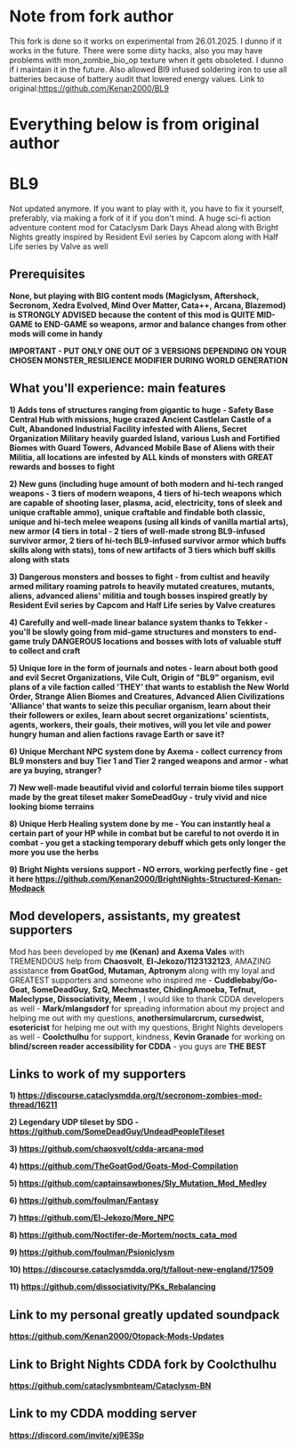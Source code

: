 # Note from fork author
This fork is done so it works on experimental from 26.01.2025. I dunno if it works in the future. There were some dirty hacks, also you may have problems with mon_zombie_bio_op texture when it gets obsoleted. I dunno if i maintain it in the future. Also allowed Bl9 infused soldering iron to use all batteries because of battery audit that lowered energy values.
Link to original:https://github.com/Kenan2000/BL9
# Everything below is from original author
# BL9
Not updated anymore. If you want to play with it, you have to fix it yourself, preferably, via making a fork of it if you don't mind. A huge sci-fi action adventure content mod for Cataclysm Dark Days Ahead along with Bright Nights greatly inspired by Resident Evil series by Capcom along with Half Life series by Valve as well 

## Prerequisites 
**None, but playing with BIG content mods (Magiclysm, Aftershock, Secronom, Xedra Evolved, Mind Over Matter, Cata++, Arcana, Blazemod) is STRONGLY ADVISED because the content of this mod is QUITE MID-GAME to END-GAME so weapons, armor and balance changes from other mods will come in handy**

**IMPORTANT - PUT ONLY ONE OUT OF 3 VERSIONS DEPENDING ON YOUR CHOSEN MONSTER_RESILIENCE MODIFIER DURING WORLD GENERATION**

## What you'll experience: main features

**1) Adds tons of structures ranging from gigantic to huge - Safety Base Central Hub with missions, huge crazed Ancient Castlelan Castle of a Cult, Abandoned Industrial Facility infested with Aliens, Secret Organization Military heavily guarded Island, various Lush and Fortified Biomes with Guard Towers, Advanced Mobile Base of Aliens with their Militia, all locations are infested by ALL kinds of monsters with GREAT rewards and bosses to fight**

**2) New guns (including huge amount of both modern and hi-tech ranged weapons - 3 tiers of modern weapons, 4 tiers of hi-tech weapons which are capable of shooting laser, plasma, acid, electricity, tons of sleek and unique craftable ammo), unique craftable and findable both classic, unique and hi-tech melee weapons (using all kinds of vanilla martial arts), new armor (4 tiers in total - 2 tiers of well-made strong BL9-infused survivor armor, 2 tiers of hi-tech BL9-infused survivor armor which buffs skills along with stats), tons of new artifacts of 3 tiers which buff skills along with stats**

**3) Dangerous monsters and bosses to fight - from cultist and heavily armed military roaming patrols to heavily mutated creatures, mutants, aliens, advanced aliens' militia and tough bosses inspired greatly by Resident Evil series by Capcom and Half Life series by Valve creatures**

**4) Carefully and well-made linear balance system thanks to Tekker - you'll be slowly going from mid-game structures and monsters to end-game truly DANGEROUS locations and bosses with lots of valuable stuff to collect and craft**

**5) Unique lore in the form of journals and notes - learn about both good and evil Secret Organizations, Vile Cult, Origin of "BL9" organism, evil plans of a vile faction called 'THEY' that wants to establish the New World Order, Strange Alien Biomes and Creatures, Advanced Alien Civilizations 'Alliance' that wants to seize this peculiar organism, learn about their their followers or exiles, learn about secret organizations' scientists, agents, workers, their goals, their motives, will you let vile and power hungry human and alien factions ravage Earth or save it?**

**6) Unique Merchant NPC system done by Axema - collect currency from BL9 monsters and buy Tier 1 and Tier 2 ranged weapons and armor - what are ya buying, stranger?**

**7) New well-made beautiful vivid and colorful terrain biome tiles support made by the great tileset maker SomeDeadGuy - truly vivid and nice looking biome terrains**

**8) Unique Herb Healing system done by me - You can instantly heal a certain part of your HP while in combat but be careful to not overdo it in combat - you get a stacking temporary debuff which gets only longer the more you use the herbs**

**9) Bright Nights versions support - NO errors, working perfectly fine - get it here https://github.com/Kenan2000/BrightNights-Structured-Kenan-Modpack**


## Mod developers, assistants, my greatest supporters

Mod has been developed by **me (Kenan) and Axema Vales** with TREMENDOUS help from **Chaosvolt**, **El-Jekozo/1123132123**, AMAZING assistance **from GoatGod, Mutaman, Aptronym** along with my loyal and GREATEST supporters and someone who inspired me - **Cuddlebaby/Go-Goat, SomeDeadGuy, SzQ, Mechmaster, ChidingAmoeba, Tefnut, Maleclypse, Dissociativity, Meem** , I would like to thank CDDA developers as well - **Mark/mlangsdorf** for spreading information about my project and helping me out with my questions, **anothersimularcrum, cursedwist, esotericist** for helping me out with my questions, Bright Nights developers as well - **Coolcthulhu** for support, kindness, **Kevin Granade** for working on **blind/screen reader accessibility for CDDA** - you guys are **THE BEST**

## Links to work of my supporters 

**1) https://discourse.cataclysmdda.org/t/secronom-zombies-mod-thread/16211**

**2) Legendary UDP tileset by SDG - https://github.com/SomeDeadGuy/UndeadPeopleTileset**

**3) https://github.com/chaosvolt/cdda-arcana-mod**

**4) https://github.com/TheGoatGod/Goats-Mod-Compilation**

**5) https://github.com/captainsawbones/Sly_Mutation_Mod_Medley**

**6) https://github.com/foulman/Fantasy**

**7) https://github.com/El-Jekozo/More_NPC**

**8) https://github.com/Noctifer-de-Mortem/nocts_cata_mod**

**9) https://github.com/foulman/Psioniclysm**

**10) https://discourse.cataclysmdda.org/t/fallout-new-england/17509**

**11) https://github.com/dissociativity/PKs_Rebalancing**

## Link to my personal greatly updated soundpack

**https://github.com/Kenan2000/Otopack-Mods-Updates**

## Link to Bright Nights CDDA fork by Coolcthulhu

**https://github.com/cataclysmbnteam/Cataclysm-BN**

## Link to my CDDA modding server

**https://discord.com/invite/xj9E3Sp**



